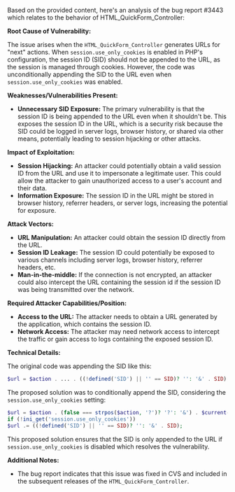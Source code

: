 Based on the provided content, here's an analysis of the bug report #3443 which relates to the behavior of HTML_QuickForm_Controller:

**Root Cause of Vulnerability:**

The issue arises when the `HTML_QuickForm_Controller` generates URLs for "next" actions. When `session.use_only_cookies` is enabled in PHP's configuration, the session ID (SID) should not be appended to the URL, as the session is managed through cookies. However, the code was unconditionally appending the SID to the URL even when `session.use_only_cookies` was enabled.

**Weaknesses/Vulnerabilities Present:**

- **Unnecessary SID Exposure:** The primary vulnerability is that the session ID is being appended to the URL even when it shouldn't be. This exposes the session ID in the URL, which is a security risk because the SID could be logged in server logs, browser history, or shared via other means, potentially leading to session hijacking or other attacks.

**Impact of Exploitation:**

- **Session Hijacking:** An attacker could potentially obtain a valid session ID from the URL and use it to impersonate a legitimate user. This could allow the attacker to gain unauthorized access to a user's account and their data.
- **Information Exposure:** The session ID in the URL might be stored in browser history, referrer headers, or server logs, increasing the potential for exposure.

**Attack Vectors:**

- **URL Manipulation:** An attacker could obtain the session ID directly from the URL.
- **Session ID Leakage:** The session ID could potentially be exposed to various channels including server logs, browser history, referrer headers, etc.
- **Man-in-the-middle:** If the connection is not encrypted, an attacker could also intercept the URL containing the session id if the session ID was being transmitted over the network.

**Required Attacker Capabilities/Position:**

- **Access to the URL:** The attacker needs to obtain a URL generated by the application, which contains the session ID.
- **Network Access:** The attacker may need network access to intercept the traffic or gain access to logs containing the exposed session ID.

**Technical Details:**

The original code was appending the SID like this:

```php
$url = $action . ... . ((!defined('SID') || '' == SID)? '': '&' . SID);
```

The proposed solution was to conditionally append the SID, considering the `session.use_only_cookies` setting:

```php
$url = $action . (false === strpos($action, '?')? '?': '&') . $current->getButtonName('display') . '=true';
if (!ini_get('session.use_only_cookies'))
$url .= ((!defined('SID') || '' == SID)? '': '&' . SID);
```

This proposed solution ensures that the SID is only appended to the URL if `session.use_only_cookies` is disabled which resolves the vulnerability.

**Additional Notes:**
- The bug report indicates that this issue was fixed in CVS and included in the subsequent releases of the `HTML_QuickForm_Controller`.